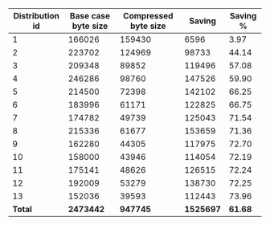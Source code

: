 | Distribution id | Base case byte size | Compressed byte size | Saving | Saving % |
| -------- | -------- | -------- | -------- | -------- |
| 1 | 166026 | 159430 | 6596 | 3.97 |
| 2 | 223702 | 124969 | 98733 | 44.14 |
| 3 | 209348 | 89852 | 119496 | 57.08 |
| 4 | 246286 | 98760 | 147526 | 59.90 |
| 5 | 214500 | 72398 | 142102 | 66.25 |
| 6 | 183996 | 61171 | 122825 | 66.75 |
| 7 | 174782 | 49739 | 125043 | 71.54 |
| 8 | 215336 | 61677 | 153659 | 71.36 |
| 9 | 162280 | 44305 | 117975 | 72.70 |
| 10 | 158000 | 43946 | 114054 | 72.19 |
| 11 | 175141 | 48626 | 126515 | 72.24 |
| 12 | 192009 | 53279 | 138730 | 72.25 |
| 13 | 152036 | 39593 | 112443 | 73.96 |
| **Total** | **2473442** | **947745** | **1525697** | **61.68** |